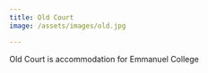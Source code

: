 ```yaml
---
title: Old Court
image: /assets/images/old.jpg

---
```


Old Court is accommodation for Emmanuel College